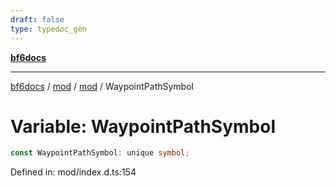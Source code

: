 ```yaml
---
draft: false
type: typedoc_gen
---
```


[**bf6docs**](../../../_index.md)

***

[bf6docs](../../../_index.md) / [mod](../../_index.md) / [mod](../_index.md) / WaypointPathSymbol

# Variable: WaypointPathSymbol

```ts
const WaypointPathSymbol: unique symbol;
```

Defined in: mod/index.d.ts:154
